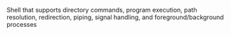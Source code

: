Shell that supports directory commands, program execution, path resolution, redirection, piping, signal handling, and foreground/background processes
